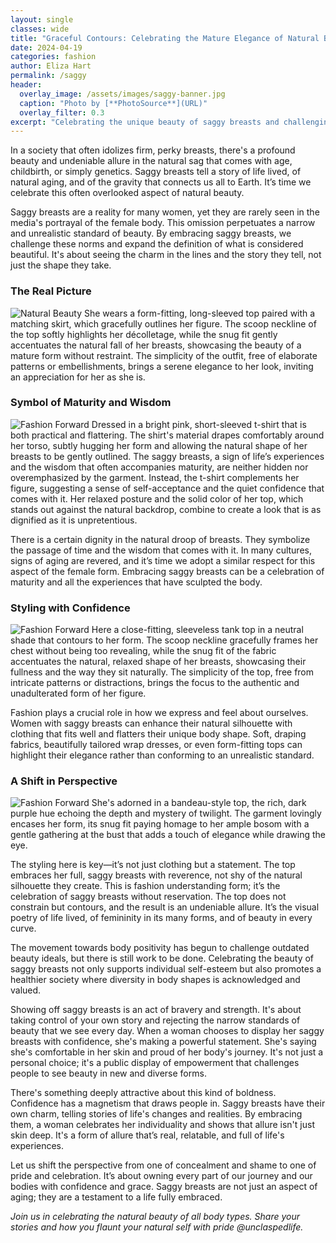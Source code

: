 ```yaml
---
layout: single
classes: wide
title: "Graceful Contours: Celebrating the Mature Elegance of Natural Breasts"
date: 2024-04-19
categories: fashion
author: Eliza Hart
permalink: /saggy
header:
  overlay_image: /assets/images/saggy-banner.jpg
  caption: "Photo by [**PhotoSource**](URL)"
  overlay_filter: 0.3
excerpt: "Celebrating the unique beauty of saggy breasts and challenging conventional beauty standards."
---
```


In a society that often idolizes firm, perky breasts, there's a profound beauty and undeniable allure in the natural sag that comes with age, childbirth, or simply genetics. Saggy breasts tell a story of life lived, of natural aging, and of the gravity that connects us all to Earth. It’s time we celebrate this often overlooked aspect of natural beauty.

Saggy breasts are a reality for many women, yet they are rarely seen in the media's portrayal of the female body. This omission perpetuates a narrow and unrealistic standard of beauty. By embracing saggy breasts, we challenge these norms and expand the definition of what is considered beautiful. It's about seeing the charm in the lines and the story they tell, not just the shape they take.


<!-- Image description: A serene portrait of a woman showcasing the natural allure of saggy breasts, wrapped in a soft, flowing fabric that echoes her form. -->

### The Real Picture
![Natural Beauty](/assets/images/saggy-beauty.jpeg)
She wears a form-fitting, long-sleeved top paired with a matching skirt, which gracefully outlines her figure. The scoop neckline of the top softly highlights her décolletage, while the snug fit gently accentuates the natural fall of her breasts, showcasing the beauty of a mature form without restraint. The simplicity of the outfit, free of elaborate patterns or embellishments, brings a serene elegance to her look, inviting an appreciation for her as she is.

### Symbol of Maturity and Wisdom
![Fashion Forward](/assets/images/saggy-9.jpeg)
Dressed in a bright pink, short-sleeved t-shirt that is both practical and flattering. The shirt's material drapes comfortably around her torso, subtly hugging her form and allowing the natural shape of her breasts to be gently outlined. The saggy breasts, a sign of life’s experiences and the wisdom that often accompanies maturity, are neither hidden nor overemphasized by the garment. Instead, the t-shirt complements her figure, suggesting a sense of self-acceptance and the quiet confidence that comes with it. Her relaxed posture and the solid color of her top, which stands out against the natural backdrop, combine to create a look that is as dignified as it is unpretentious.

There is a certain dignity in the natural droop of breasts. They symbolize the passage of time and the wisdom that comes with it. In many cultures, signs of aging are revered, and it’s time we adopt a similar respect for this aspect of the female form. Embracing saggy breasts can be a celebration of maturity and all the experiences that have sculpted the body.

### Styling with Confidence
![Fashion Forward](/assets/images/saggy-hero.jpeg)
Here a close-fitting, sleeveless tank top in a neutral shade that contours to her form. The scoop neckline gracefully frames her chest without being too revealing, while the snug fit of the fabric accentuates the natural, relaxed shape of her breasts, showcasing their fullness and the way they sit naturally. The simplicity of the top, free from intricate patterns or distractions, brings the focus to the authentic and unadulterated form of her figure.



Fashion plays a crucial role in how we express and feel about ourselves. Women with saggy breasts can enhance their natural silhouette with clothing that fits well and flatters their unique body shape. Soft, draping fabrics, beautifully tailored wrap dresses, or even form-fitting tops can highlight their elegance rather than conforming to an unrealistic standard.


<!-- Image description: Stylish outfit ideas tailored for saggy breasts, demonstrating how fashion can accentuate natural body shapes with grace and style. -->

### A Shift in Perspective
![Fashion Forward](/assets/images/saggy-5.jpeg)
She's adorned in a bandeau-style top, the rich, dark purple hue echoing the depth and mystery of twilight. The garment lovingly encases her form, its snug fit paying homage to her ample bosom with a gentle gathering at the bust that adds a touch of elegance while drawing the eye.

The styling here is key—it’s not just clothing but a statement. The top embraces her full, saggy breasts with reverence, not shy of the natural silhouette they create. This is fashion understanding form; it’s the celebration of saggy breasts without reservation. The top does not constrain but contours, and the result is an undeniable allure. It’s the visual poetry of life lived, of femininity in its many forms, and of beauty in every curve.

The movement towards body positivity has begun to challenge outdated beauty ideals, but there is still work to be done. Celebrating the beauty of saggy breasts not only supports individual self-esteem but also promotes a healthier society where diversity in body shapes is acknowledged and valued.

Showing off saggy breasts is an act of bravery and strength. It's about taking control of your own story and rejecting the narrow standards of beauty that we see every day. When a woman chooses to display her saggy breasts with confidence, she's making a powerful statement. She's saying she's comfortable in her skin and proud of her body's journey. It's not just a personal choice; it's a public display of empowerment that challenges people to see beauty in new and diverse forms.

There's something deeply attractive about this kind of boldness. Confidence has a magnetism that draws people in. Saggy breasts have their own charm, telling stories of life's changes and realities. By embracing them, a woman celebrates her individuality and shows that allure isn't just skin deep. It's a form of allure that’s real, relatable, and full of life's experiences.

Let us shift the perspective from one of concealment and shame to one of pride and celebration. It’s about owning every part of our journey and our bodies with confidence and grace. Saggy breasts are not just an aspect of aging; they are a testament to a life fully embraced.

*Join us in celebrating the natural beauty of all body types. Share your stories and how you flaunt your natural self with pride @unclaspedlife.*
